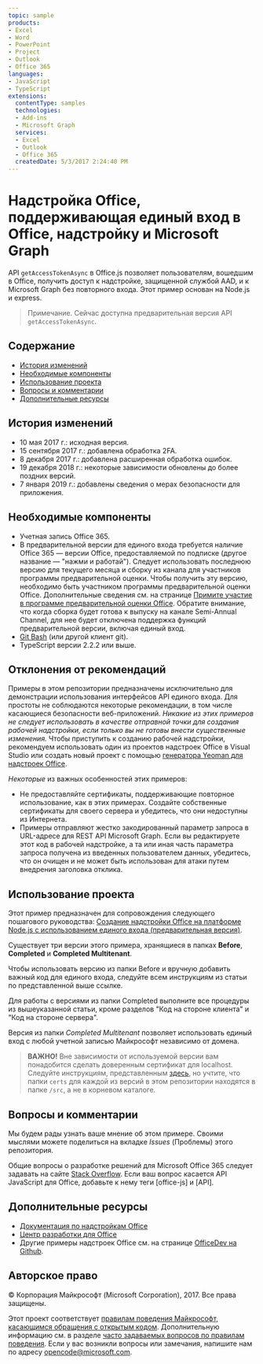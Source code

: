 ```yaml
---
topic: sample
products:
- Excel
- Word
- PowerPoint
- Project
- Outlook
- Office 365
languages:
- JavaScript
- TypeScript
extensions:
  contentType: samples
  technologies:
  - Add-ins
  - Microsoft Graph
  services:
  - Excel
  - Outlook
  - Office 365
  createdDate: 5/3/2017 2:24:40 PM
---
```

# <a name="office-add-in-that-supports-single-sign-on-to-office-the-add-in-and-microsoft-graph"></a>Надстройка Office, поддерживающая единый вход в Office, надстройку и Microsoft Graph

API `getAccessTokenAsync` в Office.js позволяет пользователям, вошедшим в Office, получить доступ к надстройке, защищенной службой AAD, и к Microsoft Graph без повторного входа. Этот пример основан на Node.js и express. 

 > Примечание. Сейчас доступна предварительная версия API `getAccessTokenAsync`.

## <a name="table-of-contents"></a>Содержание
* [История изменений](#change-history)
* [Необходимые компоненты](#prerequisites)
* [Использование проекта](#to-use-the-project)
* [Вопросы и комментарии](#questions-and-comments)
* [Дополнительные ресурсы](#additional-resources)

## <a name="change-history"></a>История изменений

* 10 мая 2017 г.: исходная версия.
* 15 сентября 2017 г.: добавлена обработка 2FA.
* 8 декабря 2017 г.: добавлена расширенная обработка ошибок.
* 19 декабря 2018 г.: некоторые зависимости обновлены до более поздних версий.
* 7 января 2019 г.: добавлены сведения о мерах безопасности для приложения.

## <a name="prerequisites"></a>Необходимые компоненты

* Учетная запись Office 365.
* В предварительной версии для единого входа требуется наличие Office 365 — версии Office, предоставляемой по подписке (другое название — "нажми и работай"). Следует использовать последнюю версию для текущего месяца и сборку из канала для участников программы предварительной оценки. Чтобы получить эту версию, необходимо быть участником программы предварительной оценки Office. Дополнительные сведения см. на странице [Примите участие в программе предварительной оценки Office](https://products.office.com/office-insider?tab=tab-1). Обратите внимание, что когда сборка будет готова к выпуску на канале Semi-Annual Channel, для нее будет отключена поддержка функций предварительной версии, включая единый вход.
* [Git Bash](https://git-scm.com/downloads) (или другой клиент git).
* TypeScript версии 2.2.2 или выше.

## <a name="deviations-from-best-practices"></a>Отклонения от рекомендаций

Примеры в этом репозитории предназначены исключительно для демонстрации использования интерфейсов API единого входа. Для простоты не соблюдаются некоторые рекомендации, в том числе касающиеся безопасности веб-приложений. *Никакие из этих примеров не следует использовать в качестве отправной точки для создания рабочей надстройки, если только вы не готовы внести существенные изменения.* Чтобы приступить к созданию рабочей надстройки, рекомендуем использовать один из проектов надстроек Office в Visual Studio или создать новый проект с помощью [генератора Yeoman для надстроек Office](https://github.com/OfficeDev/generator-office).

_Некоторые_ из важных особенностей этих примеров:

* Не предоставляйте сертификаты, поддерживающие повторное использование, как в этих примерах. Создайте собственные сертификаты для своего сервера и убедитесь, что они недоступны из Интернета.
* Примеры отправляют жестко закодированный параметр запроса в URL-адресе для REST API Microsoft Graph. Если вы редактируете этот код в рабочей надстройке, а та или иная часть параметра запроса получена из введенных пользователем данных, убедитесь, что он очищен и не может быть использован для атаки путем внедрения заголовка отклика.

## <a name="to-use-the-project"></a>Использование проекта

Этот пример предназначен для сопровождения следующего пошагового руководства: [Создание надстройки Office на платформе Node.js с использованием единого входа (предварительная версия)](https://dev.office.com/docs/add-ins/develop/create-sso-office-add-ins-nodejs).

Существует три версии этого примера, хранящиеся в папках **Before**, **Completed** и **Completed Multitenant**.

Чтобы использовать версию из папки Before и вручную добавить важный код для единого входа, следуйте всем инструкциям из статьи по представленной выше ссылке.

Для работы с версиями из папки Completed выполните все процедуры из вышеуказанной статьи, кроме разделов "Код на стороне клиента" и "Код на стороне сервера".

Версия из папки _Completed Multitenant_ позволяет использовать единый вход с любой учетной записью Майкрософт независимо от домена.

> **ВАЖНО!** Вне зависимости от используемой версии вам понадобится сделать доверенным сертификат для localhost. Следуйте инструкциям, представленным [здесь](https://github.com/OfficeDev/generator-office/blob/master/src/docs/ssl.md), но учтите, что папки `certs` для каждой из версий в этом репозитории находятся в папке `/src`, а не в корневом каталоге.

## <a name="questions-and-comments"></a>Вопросы и комментарии

Мы будем рады узнать ваше мнение об этом примере. Своими мыслями можете поделиться на вкладке *Issues* (Проблемы) этого репозитория.

Общие вопросы о разработке решений для Microsoft Office 365 следует задавать на сайте [Stack Overflow](http://stackoverflow.com/questions/tagged/office-js+API). Если ваш вопрос касается API JavaScript для Office, добавьте к нему теги [office-js] и [API].

## <a name="additional-resources"></a>Дополнительные ресурсы

* [Документация по надстройкам Office](https://msdn.microsoft.com/ru-ru/library/office/jj220060.aspx)
* [Центр разработки для Office](http://dev.office.com/)
* Другие примеры надстроек Office см. на странице [OfficeDev на Github](https://github.com/officedev).

## <a name="copyright"></a>Авторское право

© Корпорация Майкрософт (Microsoft Corporation), 2017. Все права защищены.

Этот проект соответствует [правилам поведения Майкрософт, касающимся обращения с открытым кодом](https://opensource.microsoft.com/codeofconduct/). Дополнительную информацию см. в разделе [часто задаваемых вопросов по правилам поведения](https://opensource.microsoft.com/codeofconduct/faq/). Если у вас возникли вопросы или замечания, напишите нам по адресу [opencode@microsoft.com](mailto:opencode@microsoft.com).
